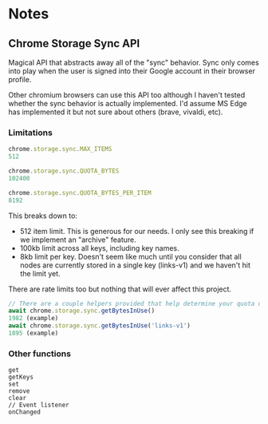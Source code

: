 # Notes

## Chrome Storage Sync API

Magical API that abstracts away all of the "sync" behavior. Sync only comes into play when the user is signed into their Google account in their browser profile.

Other chromium browsers can use this API too although I haven't tested whether the sync behavior is actually implemented. I'd assume MS Edge has implemented it but not sure about others (brave, vivaldi, etc).

### Limitations
```js
chrome.storage.sync.MAX_ITEMS
512

chrome.storage.sync.QUOTA_BYTES
102400

chrome.storage.sync.QUOTA_BYTES_PER_ITEM
8192
```

This breaks down to:
- 512 item limit. This is generous for our needs.
  I only see this breaking if we implement an "archive" feature.
- 100kb limit across all keys, including key names.
- 8kb limit per key. Doesn't seem like much until you consider that all nodes are currently stored in a single key (links-v1) and we haven't hit the limit yet.

There are rate limits too but nothing that will ever affect this project.

```js
// There are a couple helpers provided that help determine your quota usage
await chrome.storage.sync.getBytesInUse()
1982 (example)
await chrome.storage.sync.getBytesInUse('links-v1')
1895 (example)
```

### Other functions
```
get
getKeys
set
remove
clear
// Event listener
onChanged
```